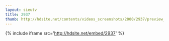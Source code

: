 ```yaml
---
layout: sieutv
title: 2937
thumb: http://hdsite.net/contents/videos_screenshots/2000/2937/preview_360p.mp4.jpg
---
```

{% include iframe src='http://hdsite.net/embed/2937' %}
 
